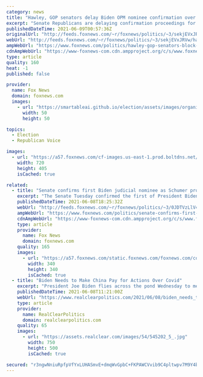 ```yaml
---
category: news
title: "Hawley, GOP senators delay Biden OPM nominee confirmation over critical race theory, abortion stance"
excerpt: "Senate Republicans are delaying confirmation proceedings for Kiran Ahuja, President Biden’s nominee to serve as head of the Office of Personnel Management, amid concerns about her stance on critical race theory and abortion rights."
publishedDateTime: 2021-06-09T00:57:36Z
originalUrl: "http://feeds.foxnews.com/~r/foxnews/politics/~3/sekjEVxJRVw/hawley-gop-senators-block-biden-opm-nominee-critical-race-theory"
webUrl: "http://feeds.foxnews.com/~r/foxnews/politics/~3/sekjEVxJRVw/hawley-gop-senators-block-biden-opm-nominee-critical-race-theory"
ampWebUrl: "https://www.foxnews.com/politics/hawley-gop-senators-block-biden-opm-nominee-critical-race-theory.amp"
cdnAmpWebUrl: "https://www-foxnews-com.cdn.ampproject.org/c/s/www.foxnews.com/politics/hawley-gop-senators-block-biden-opm-nominee-critical-race-theory.amp"
type: article
quality: 160
heat: -1
published: false

provider:
  name: Fox News
  domain: foxnews.com
  images:
    - url: "https://smartableai.github.io/election/assets/images/organizations/foxnews.com-50x50.jpg"
      width: 50
      height: 50

topics:
  - Election
  - Republican Voice

images:
  - url: "https://a57.foxnews.com/cf-images.us-east-1.prod.boltdns.net/v1/static/694940094001/d73e80b0-bb67-443f-85d7-eb5579eb201c/116ec0e7-301a-4514-893b-9973e3b6bc65/1280x720/match/720/405/image.jpg?ve=1&tl=1"
    width: 720
    height: 405
    isCached: true

related:
  - title: "Senate confirms first Biden judicial nominee as Schumer promises to move 'swiftly' on picks"
    excerpt: "The Senate Tuesday confirmed the first of President Biden's judicial nominees to a federal district court, starting a long effort for Biden and Senate Democrats to match the massive number of judges confirmed under former President Donald Trump."
    publishedDateTime: 2021-06-08T18:25:32Z
    webUrl: "http://feeds.foxnews.com/~r/foxnews/politics/~3/0JDTVzLlV4A/senate-confirms-first-biden-judicial-nominee-schumer-promises-swiftly"
    ampWebUrl: "https://www.foxnews.com/politics/senate-confirms-first-biden-judicial-nominee-schumer-promises-swiftly.amp"
    cdnAmpWebUrl: "https://www-foxnews-com.cdn.ampproject.org/c/s/www.foxnews.com/politics/senate-confirms-first-biden-judicial-nominee-schumer-promises-swiftly.amp"
    type: article
    provider:
      name: Fox News
      domain: foxnews.com
    quality: 165
    images:
      - url: "https://a57.foxnews.com/static.foxnews.com/foxnews.com/content/uploads/2020/01/340/340/Screen-Shot-2020-01-15-at-11.36.03-AM.png?ve=1&tl=1"
        width: 340
        height: 340
        isCached: true
  - title: "Biden Needs to Make China Pay for Actions Over Covid"
    excerpt: "President Joe Biden flies across the pond Wednesday to meet European leaders. He says the goal is to deliver real results on critical issues such as climate change and cybersecurity. Yet the"
    publishedDateTime: 2021-06-08T11:21:00Z
    webUrl: "https://www.realclearpolitics.com/2021/06/08/biden_needs_to_make_china_pay_for_actions_over_covid_544550.html"
    type: article
    provider:
      name: RealClearPolitics
      domain: realclearpolitics.com
    quality: 65
    images:
      - url: "https://assets.realclear.com/images/54/545202_5_.jpg"
        width: 750
        height: 500
        isCached: true

secured: "r3ngwNniuRpfpVfYxLUHASmvE+dmqWvGpbC+FKPAWCVvib9C4pltwpv7M9Y4bVCWlGrQJroFYJYREcCwXSMedBdtpAsptJlMzA60Scg4jpStU6njlxBVtIWSMNoaZgftSWmZXkJpt7T6zoX6rJf0INCimNCGQJETR8VOus4fsB9pERLrGrxi7UkAvlFnrnTJlg8kSsy7LwrFtfAb6575AoqBn3Y63QsSTTE6gLW6XJXKHii7Y59dWNNd2RghGjmpt0CQ8iL4nsN9Mdm9Xy5g4MRbRLgkq/S/pVYMPfpve6/b2wmVcc70JH47/1NbEIYn0XqY5SSUo0fOaq1z4p2SWkwSHKRfhrFt8C2msysfhbE=;GAmjQ3tdKCOyqWVwpxA5NQ=="
---
```


